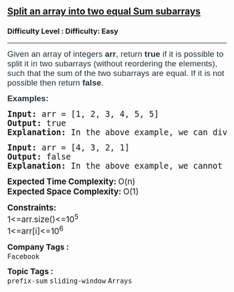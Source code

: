 <h2><a href="https://www.geeksforgeeks.org/problems/split-an-array-into-two-equal-sum-subarrays/1?page=22&difficulty=Easy&status=unsolved&sortBy=accuracy">Split an array into two equal Sum subarrays</a></h2><h3>Difficulty Level : Difficulty: Easy</h3><hr><div class="problems_problem_content__Xm_eO"><p><span style="color: #273239; font-family: Nunito, sans-serif; font-size: 14pt; letter-spacing: 0.162px; background-color: #ffffff;">Given an array of integers <strong>arr</strong>, return <strong>true </strong>if it is possible to split it in two subarrays (without reordering the elements), such that the sum of the two subarrays are equal. If it is not possible then return <strong>false</strong>.<br></span></p>
<p><span style="color: #273239; font-family: Nunito, sans-serif; font-size: 14pt; letter-spacing: 0.162px; background-color: #ffffff;"><strong>Examples:</strong></span></p>
<pre><span style="font-size: 14pt;"><strong>Input: </strong>arr = [1, 2, 3, 4, 5, 5]</span><br><span style="font-size: 14pt;"><strong>Output:</strong> true</span><br><span style="font-size: 14pt;"><strong>Explanation:</strong> In the above example, we can divide the array into two subarrays with equal sum. The two subarrays are:<strong> </strong>[1, 2, 3, 4]<strong> </strong>and<strong> </strong>[5, 5]. The sum of both the subarrays are 10. Hence, the answer is<strong> </strong>true.</span></pre>
<pre><span style="font-size: 14pt;"><strong>Input:&nbsp;</strong>arr = [4, 3, 2, 1]</span><br><span style="font-size: 14pt;"><strong>Output:</strong> false</span><br><span style="font-size: 14pt;"><strong>Explanation:</strong> In the above example, we cannot divide the array into two subarrays with equal sum. Hence, the answer is false.</span></pre>
<p><span style="font-size: 14pt;"><strong>Expected Time Complexity: </strong>O(n)</span><br><span style="font-size: 14pt;"><strong>Expected Space Complexity: </strong>O(1)</span></p>
<p><span style="font-size: 14pt;"><strong>Constraints:<br></strong>1&lt;=arr.size()&lt;=10<sup>5&nbsp;</sup></span><br><span style="font-size: 14pt;">1&lt;=arr[i]&lt;=10<sup>6</sup></span></p></div><p><span style=font-size:18px><strong>Company Tags : </strong><br><code>Facebook</code>&nbsp;<br><p><span style=font-size:18px><strong>Topic Tags : </strong><br><code>prefix-sum</code>&nbsp;<code>sliding-window</code>&nbsp;<code>Arrays</code>&nbsp;